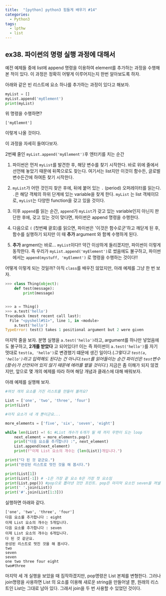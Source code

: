 ```yaml
---
title:  "[python] python3 힘들게 배우기 #14"
categories:
  - Python3
tags:
  - lpthw
  - list
---
```



## ex38. 파이썬의 명령 실행 과정에 대해서

예전 예제들 중에 list에 append 명령을 이용하여 element를 추가하는 과정을 수행해 본 적이 있다. 이 과정은 정확히 어떻게 이루어지는지 한번 알아보도록 하자.

아래와 같은 빈 리스트에 요소 하나를 추가하는 과정이 있다고 해보자.

```python
myList = []
myList.append('myElement')
print(myList)
```

위 명령을 수행하면?
```
['myElemnt']
```
이렇게 나올 것이다.


이 과정을 자세히 들여다보자.

2번쨰 줄인 `myList.append('myElement')`후 엔터키를 치는 순간

1. 파이썬은 먼저 `myList`를 발견한 후, 해당 변수를 찾기 시작한다. 바로 위에 줄에서 선언해 놓았기 때문에 뒤쪽으로도 찾는다. 여기서는 list지만 이것이 함수든, 글로벌 변수든간에 하여튼 찾기 시작한다.

2. `myList`가 어떤 것인지 찾은 후에, 뒤에 붙어 있는 `.` (period) 오퍼레이터를 읽는다. `.`은 해당 객체의 하위 단계에 있는 variable을 찾게 한다. `myList` 는 list 객체이므로, `myList`는 다양한 function을 갖고 있을 것이다.

3. 이후 `append`를 읽는 순간, `append`가 `myList`가 갖고 있는 variable인지 아닌지 판단한 후에, 갖고 있는 것이 맞다면, 파이썬은 append 명령을 수행한다.

4. 다음으로 `(` (첫번째 괄호)를 읽으면, 파이썬은 '이것은 함수로군'하고 깨닫게 된 후, 함수를 실행하기 되지만 이 때 **추가** argument 와 함꼐 수행하게 된다.

5. **추가** argment는 바로... `myList`이다!! 약간 이상하게 들리겠지만, 파이썬이 이렇게 동작한다. 즉 우리가 `myList.append('myElement')`로 썼음에도 불구하고, 파이썬에서는 `append(mystuff, 'myElemnt')` 로 명령을 수행하는 것이다!!


어떻게 이렇게 되는 것일까? 아직 `class`를 배우진 않았지만, 아래 예제를 그냥 한 번 보자.

```python
>>> class Thing(object):
	def test(message):
		print(message)


>>> a = Thing()
>>> a.test('hello')
Traceback (most recent call last):
  File "<pyshell#51>", line 1, in <module>
    a.test('hello')
TypeError: test() takes 1 positional argument but 2 were given
```

마지막 줄을 보자. 분명 실행을 `a.test('hello')`라고, argument를 하나만 넣었음에도 불구하고, **2개를 받았다** 고 되어있다!! 이는 즉 파이썬이 `a.test('hello')`를 자기 멋대로 `test(a, 'hello')`로 변경했기 떄문에 생긴 일이다.(*그렇다고 `test(a, 'hello')`라고 입력해도 된다는 건 아니다.`test`를 읽어들이는 순간 파이선은 `test`변수(함수)가 선언되어 있지 않기 때문에 에러를 뱉을 것이다.*) 지금은 좀 이해가 되지 않겠지만, 앞으로 몇 개의 예제를 따라 하며 해당 개념과 클래스에 대해 배워보자.


아래 예제를 실행해 보자.

```python
#여섯 개의 요소를 가진 리스트를 만들어 볼까요?

List = ['one', 'two', 'three', 'four']
print(List)

#아직 요소가 네 개 뿐이군요...

more_elements = ['five', 'six', 'seven', 'eight']

while len(List) =! 6: #List 개수가 6개가 될 때 까지 무한이 도는 loop
    next_element = more_elements.pop()
    print("다음 요소를 추가합니다 :", next_element)
    List.append(next_element)
    print(f"이제 List 요소의 개수는 {len(List)}개입니다.")

print("다 된 것 같군요.")
print("완성된 리스트로 멋진 것을 해 봅시다.")

print(List[1])
print(List[-1]) # -1은 가장 끝 요소 0은 가장 첫 요소임
print(List.pop()) #pop으로 뽑아낸 것만 프린트. pop은 마지막 요소인 seven을 꺼낼 것이다.
print(' '.join(List))
print('#'.join(List[1:3]))
```


실행하면 아래와 같다.

```
['one', 'two', 'three', 'four']
다음 요소를 추가합니다 : eight
이제 List 요소의 개수는 5개입니다.
다음 요소를 추가합니다 : seven
이제 List 요소의 개수는 6개입니다.
다 된 것 같군요.
완성된 리스트로 멋진 것을 해 봅시다.
two
seven
seven
one two three four eight
two#three
```

마지막 세 개 실행을 보았을 때 짐작하겠지만, pop명령은 List 본체를 변형한다. 그러나 join명령을 사용하면 List 의 요소를 이용해 새로운 string을 만들어낼 뿐, 원래의 리스트인 List는 그대로 남아 있다. 그래서 join을 두 번 사용할 수 있었던 것이다.
